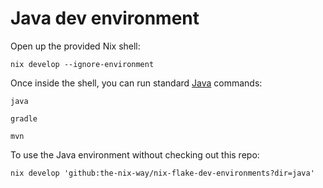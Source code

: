 # Java dev environment

Open up the provided Nix shell:

```shell
nix develop --ignore-environment
```

Once inside the shell, you can run standard [Java] commands:

```shell
java

gradle

mvn
```

To use the Java environment without checking out this repo:

```shell
nix develop 'github:the-nix-way/nix-flake-dev-environments?dir=java'
```

[java]: https://docs.oracle.com/java
